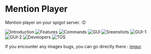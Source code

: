 # Mention Player
Mention player on your spigot server. :D

![Introduction](https://i.imgur.com/dcbawSI.png)
![Features](https://i.imgur.com/V9NozHp.png)
![Commands](https://i.imgur.com/CA6KUuP.png)
![GUI](https://i.imgur.com/JV24fI1.png)
![Sreenshots](https://i.imgur.com/DYoBwBB.png)
![GUI-1](https://i.imgur.com/llwX4QN.gif)
![GUI-2](https://i.imgur.com/tlJn4G4.gif)
![Developers](https://i.imgur.com/JR67yUV.png)
![TOS](https://i.imgur.com/PYpODLn.png)

If you encounter any images bugs, you can go directly there : [imgur](https://imgur.com/a/BtSKWOE).